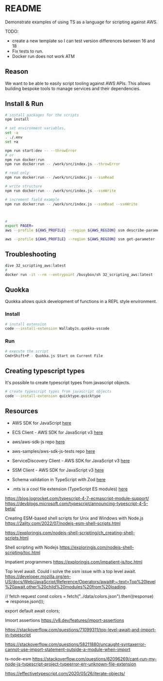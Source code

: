 # README

Demonstrate examples of using TS as a language for scripting against AWS.  

TODO:

* create a new template so I can test version differences between 16 and 18
* Fix tests to run.
* Docker run does not work ATM

## Reason

We want to be able to easily script tooling against AWS APIs.  This allows building bespoke tools to manage services and their dependencies.  

## Install & Run

```sh
# install packages for the scripts
npm install

# set environment variables.  
set -a
. ./.env
set +a

npm run start:dev -- --throwError
# or
npm run docker:run
npm run docker:run -- /work/src/index.js --throwError

# read only
npm run docker:run -- /work/src/index.js --ssmRead

# write structure
npm run docker:run -- /work/src/index.js --ssmWrite

# increment field example
npm run docker:run -- /work/src/index.js --ssmRead --ssmWrite



# 
export PAGER=
aws --profile ${AWS_PROFILE} --region ${AWS_REGION} ssm describe-parameters 

aws --profile ${AWS_PROFILE} --region ${AWS_REGION} ssm get-parameter --name "testssmdocument"
```

## Troubleshooting

```sh
dive 32_scripting_aws:latest
# 
docker run -it --rm --entrypoint /busybox/sh 32_scripting_aws:latest 
```

## Quokka

Quokka allows quick development of functions in a REPL style environment.  

### Install

```sh
# install extension
code --install-extension WallabyJs.quokka-vscode
```

### Run

```sh
# execute the script
Cmd+Shift+P - Quokka.js Start on Current File
```

## Creating typescript types

It's possible to create typescript types from javascript objects.

```sh
# create typescript types from javascript objects
code --install-extension quicktype.quicktype
```

## Resources

* AWS SDK for JavaScript [here](https://docs.aws.amazon.com/AWSJavaScriptSDK/latest/)  
* ECS Client - AWS SDK for JavaScript v3 [here](https://docs.aws.amazon.com/AWSJavaScriptSDK/v3/latest/clients/client-ecs/index.html)
* aws/aws-sdk-js repo [here](https://github.com/aws/aws-sdk-js)
* aws-samples/aws-sdk-js-tests repo [here](https://github.com/aws-samples/aws-sdk-js-tests)  
* ServiceDiscovery Client - AWS SDK for JavaScript v3 [here](https://docs.aws.amazon.com/AWSJavaScriptSDK/v3/latest/clients/client-servicediscovery/index.html)  
* SSM Client - AWS SDK for JavaScript v3 [here](https://docs.aws.amazon.com/AWSJavaScriptSDK/v3/latest/clients/client-ssm/index.html)  
* Schema validation in TypeScript with Zod [here](https://blog.logrocket.com/schema-validation-typescript-zod/)  


* .mts is a cool file extension (TypeScript ES modules) [here](https://mtsknn.fi/blog/mts-file-extension/)


https://blog.logrocket.com/typescript-4-7-ecmascript-module-support/
https://devblogs.microsoft.com/typescript/announcing-typescript-4-5-beta/

Creating ESM-based shell scripts for Unix and Windows with Node.js
https://2ality.com/2022/07/nodejs-esm-shell-scripts.html

https://exploringjs.com/nodejs-shell-scripting/ch_creating-shell-scripts.html

Shell scripting with Nodejs
https://exploringjs.com/nodejs-shell-scripting/toc.html


Impatient programmers
https://exploringjs.com/impatient-js/toc.html

Top level await.  Could i solve the ssm issue with a top level await. 
https://developer.mozilla.org/en-US/docs/Web/JavaScript/Reference/Operators/await#:~:text=Top%20level%20await,other%20child%20modules%20from%20loading.

// fetch request
const colors = fetch("../data/colors.json").then((response) => response.json());

export default await colors;



Imoort assertions
https://v8.dev/features/import-assertions


https://stackoverflow.com/questions/71099311/top-level-await-and-import-in-typescript

https://stackoverflow.com/questions/58211880/uncaught-syntaxerror-cannot-use-import-statement-outside-a-module-when-import

ts-node-esm https://stackoverflow.com/questions/62096269/cant-run-my-node-js-typescript-project-typeerror-err-unknown-file-extension


https://effectivetypescript.com/2020/05/26/iterate-objects/